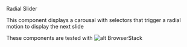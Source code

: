 Radial Slider

This component displays a carousal with selectors that trigger a radial motion to display the next slide

These components are tested with ![alt BrowserStack](https://bstacksupport.zendesk.com/attachments/token/ZbwSzMlt8HaSgOBgmGVHtpTNV/?name=Logo-01.svg)